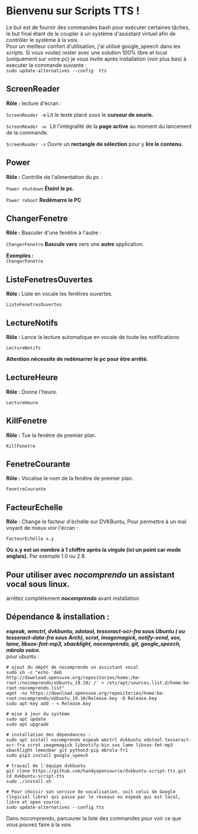 # Bienvenu sur Scripts TTS !

Le but est de fournir des commandes bash pour exécuter certaines tâches, le but final étant de le coupler à un système d'assistant virtuel afin de contrôler le système à la voix.  
Pour un meilleur confort d'utilisation, j'ai utilisé google_speech dans les scripts. Si vous voulez rester avec une solution 100% libre et local (uniquement sur votre pc) je vous invite après installation (voir plus  bas) à executer la commande suivante :  
``sudo update-alternatives --config  tts``  
   
## ScreenReader

__Rôle :__  lecture d'écran :   

```ScreenReader -m```
Lit le texte placé sous le **curseur de souris.** 
   
```ScreenReader -w ```
Lit l'intégralité de la **page active** au moment du lancement de la commande.
  
```ScreenReader -s```
Ouvre un **rectangle de sélection** pour y **lire le contenu.**   
  
## Power
   
   __Rôle :__  Contrôle de l'alimentation du pc :
     
```Power shutdown```
**Éteint le pc.**   
    
```Power reboot```
**Redémarre le PC**

## ChangerFenetre
  
  __Rôle :__  Basculer d'une fenêtre à l'autre :  
    
  ```ChangerFenetre```
 **Bascule vers** vers une **autre** application.  
   
   **Exemples :**   
```ChangerFenetre```  
  
## ListeFenetresOuvertes
  
  __Rôle :__ Liste en vocale les fenêtres ouvertes.    
    
  ```ListeFenetresOuvertes```

## LectureNotifs
  
   __Rôle :__ Lance la lecture automatique en vocale de toute les notifications:  
  
   ```LectureNotifs```
     
   **Attention nécessite de redémarrer le pc pour être arrêté.**

## LectureHeure
  
   __Rôle :__ Donne l'heure.  
  
   ```LectureHeure```
     
## KillFenetre

   __Rôle :__ Tue la fenêtre de premier plan.  
  
   ```KillFenetre```

## FenetreCourante
  
   __Rôle :__ Vocalise le nom de la fenêtre de premier plan.  
  
```FenetreCourante```
   
## FacteurEchelle
  
 __Rôle :__ Change le facteur d'échelle sur DVKBuntu, Pour permettre à un mal voyant de mieux voir l'écran :  
  
```FacteurEchelle x.y```

**Où x.y est un nombre à 1 chiffre après la virgule (ici un point car mode anglais).** Par exemple 1.0 ou 2.8.
  
## Pour utiliser avec ***nocomprendo*** un assistant vocal sous linux.  
  
arrêtez complétement __*nocomprendo*__ avant installation   
   
## Dépendance & installation :  
***espeak, wmctrl, dvkbuntu, xdotool, tesseract-ocr-fra sous Ubuntu ( ou tesseract-data-fra sous Arch), scrot, imagemagick, notify-send, sox, lame, libsox-fmt-mp3, xbacklight, nocomprendo, git, google_speech, mbrola voice.***  
pour ubuntu :   

```
# ajout du dépôt de nocomprendo un assistant vocal    
sudo sh -c "echo 'deb http://download.opensuse.org/repositories/home:/be-root:/nocomprendo/xUbuntu_19.10/ /' > /etc/apt/sources.list.d/home:be-root:nocomprendo.list"    
wget -nv https://download.opensuse.org/repositories/home:be-root:nocomprendo/xUbuntu_19.10/Release.key -O Release.key    
sudo apt-key add - < Release.key
  
# mise à jour du système      
sudo apt update    
sudo apt upgrade   
  
# installation des dépendances :    
sudo apt install nocomprendo espeak wmctrl dvkbuntu xdotool tesseract-ocr-fra scrot imagemagick libnotify-bin sox lame libsox-fmt-mp3 xbacklight lemonbar git python3-pip mbrola-fr1    
sudo pip3 install google_speech  
  
# travail de l'équipe dvkbuntu   
git clone https://github.com/handyopensource/dvkbuntu-script-tts.git     
cd dvkbuntu-script-tts     
sudo ./install.sh     
  
# Pour choisir son service de vocalisation, soit celui de Google (logiciel libre) qui passe par le réseaux ou espeak qui est local, libre et open source.  
sudo update-alternatives --config tts   

```  

Dans nocomprendo, parcourer la liste des commandes pour voir ce que vous pouvez faire à la voix.  
